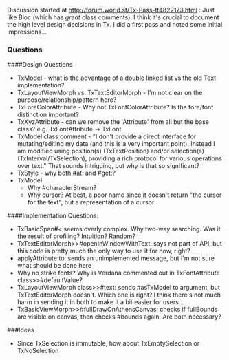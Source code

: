 Discussion started at http://forum.world.st/Tx-Pass-tt4822173.html :
Just like Bloc (which has *great* class comments), I think it's crucial to document the high level design decisions in Tx. I did a first pass and noted some initial impressions...

### Questions
####Design Questions
- TxModel - what is the advantage of a double linked list vs the old Text implementation?
- TxLayoutViewMorph vs. TxTextEditorMorph - I'm not clear on the purpose/relationship/pattern here?
- TxForeColorAttribute - Why not TxFontColorAttribute? Is the fore/font distinction important?
- TxXyzAttribute - can we remove the 'Attribute' from all but the base class? e.g. TxFontAttribute -> TxFont
- TxModel class comment - "I don't provide a direct interface for mutating/editing my data (and this is a very important point). Instead I am modified using position(s) (TxTextPosition) and/or selection(s) (TxInterval/TxSelection), providing a rich protocol for various operations over text." That sounds intriguing, but why is that so significant?
- TxStyle - why both #at: and #get:?
- TxModel
  - Why #characterStream?
  - Why cursor? At best, a poor name since it doesn't return "the cursor for the text", but a representation of a cursor

####Implementation Questions:
- TxBasicSpan#< seems overly complex. Why two-way searching. Was it the result of profiling? Intuition? Random?
- TxTextEditorMorph>>#openInWindowWithText: says not part of API, but this code is pretty much the only way to use it for now, right?
- applyAttribute:to: sends an unimplemented message, but I'm not sure what should be done here
- Why no strike fonts? Why is Verdana commented out in TxFontAttribute class>>#defaultValue?
- TxLayoutViewMorph class>>#text: sends #asTxModel to argument, but TxTextEditorMorph doesn't. Which one is right? I think there's not much harm in sending it in both to make it a bit easier for users...
- TxBasicViewMorph>>#fullDrawOnAthensCanvas: checks if fullBounds are visible on canvas, then checks #bounds again. Are both necessary? 

###Ideas
- Since TxSelection is immutable, how about TxEmptySelection or TxNoSelection
